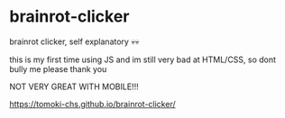 # brainrot-clicker
brainrot clicker, self explanatory 💀💀

this is my first time using JS and im still very bad at HTML/CSS, so dont bully me please thank you

NOT VERY GREAT WITH MOBILE!!!

https://tomoki-chs.github.io/brainrot-clicker/

